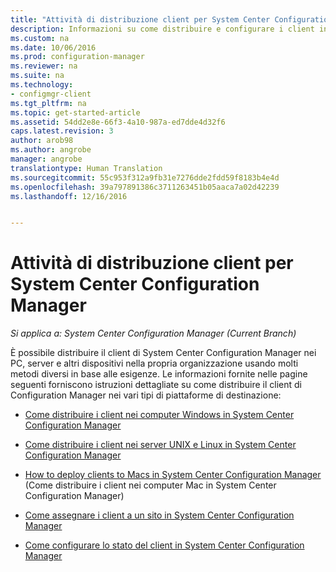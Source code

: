```yaml
---
title: "Attività di distribuzione client per System Center Configuration Manager | Microsoft Docs"
description: Informazioni su come distribuire e configurare i client in System Center Configuration Manager.
ms.custom: na
ms.date: 10/06/2016
ms.prod: configuration-manager
ms.reviewer: na
ms.suite: na
ms.technology:
- configmgr-client
ms.tgt_pltfrm: na
ms.topic: get-started-article
ms.assetid: 54dd2e8e-66f3-4a10-987a-ed7dde4d32f6
caps.latest.revision: 3
author: arob98
ms.author: angrobe
manager: angrobe
translationtype: Human Translation
ms.sourcegitcommit: 55c953f312a9fb31e7276dde2fdd59f8183b4e4d
ms.openlocfilehash: 39a797891386c3711263451b05aaca7a02d42239
ms.lasthandoff: 12/16/2016


---
```

# <a name="client-deployment-tasks-for-system-center-configuration-manager"></a>Attività di distribuzione client per System Center Configuration Manager

*Si applica a: System Center Configuration Manager (Current Branch)*

È possibile distribuire il client di System Center Configuration Manager nei PC, server e altri dispositivi nella propria organizzazione usando molti metodi diversi in base alle esigenze. Le informazioni fornite nelle pagine seguenti forniscono istruzioni dettagliate su come distribuire il client di Configuration Manager nei vari tipi di piattaforme di destinazione:  

-   [Come distribuire i client nei computer Windows in System Center Configuration Manager](../../../core/clients/deploy/deploy-clients-to-windows-computers.md)  

-   [Come distribuire i client nei server UNIX e Linux in System Center Configuration Manager](../../../core/clients/deploy/deploy-clients-to-unix-and-linux-servers.md)  

-   [How to deploy clients to Macs in System Center Configuration Manager](../../../core/clients/deploy/deploy-clients-to-macs.md) (Come distribuire i client nei computer Mac in System Center Configuration Manager)  

-   [Come assegnare i client a un sito in System Center Configuration Manager](../../../core/clients/deploy/assign-clients-to-a-site.md)  

-   [Come configurare lo stato del client in System Center Configuration Manager](../../../core/clients/deploy/configure-client-status.md)  

